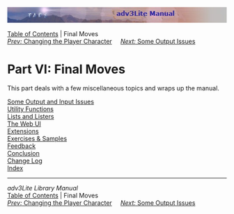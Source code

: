 <div class="topbar">

<img src="topbar.jpg" data-border="0" />

</div>

<div class="nav">

<a href="toc.htm" class="nav">Table of Contents</a> \| Final Moves  
<span class="navnp"><a href="changepc.htm" class="nav"><em>Prev:</em> Changing the Player
Character</a>    
<a href="output.htm" class="nav"><em>Next:</em> Some Output Issues</a>
    </span>

</div>

<div class="main">

# Part VI: Final Moves

This part deals with a few miscellaneous topics and wraps up the manual.

<div class="sectoc">

[Some Output and Input Issues](output.htm)  
[Utility Functions](utility.htm)  
[Lists and Listers](lister.htm)  
[The Web UI](webui.htm)  
[Extensions](extensions.htm)  
[Exercises & Samples](../learning/exercises.htm)  
[Feedback](feedback.htm)  
[Conclusion](conclusion.htm)  
[Change Log](changelog.htm)  
[Index](manual_idx.html)  

</div>

</div>

------------------------------------------------------------------------

<div class="navb">

*adv3Lite Library Manual*  
<a href="toc.htm" class="nav">Table of Contents</a> \| Final Moves  
<span class="navnp"><a href="changepc.htm" class="nav"><em>Prev:</em> Changing the Player
Character</a>    
<a href="output.htm" class="nav"><em>Next:</em> Some Output Issues</a>
    </span>

</div>
